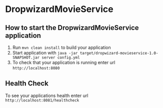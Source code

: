 # DropwizardMovieService

How to start the DropwizardMovieService application
---

1. Run `mvn clean install` to build your application
1. Start application with `java -jar target/dropwizard-movieservice-1.0-SNAPSHOT.jar server config.yml`
1. To check that your application is running enter url `http://localhost:8080`

Health Check
---

To see your applications health enter url `http://localhost:8081/healthcheck`
